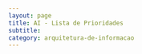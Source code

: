 ```yaml
---
layout: page
title: AI - Lista de Prioridades
subtitle: 
category: arquitetura-de-informacao
---
```



